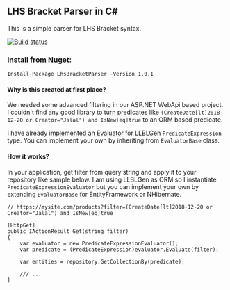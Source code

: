 ## LHS Bracket Parser in C#

This is a simple parser for LHS Bracket syntax.

[![Build status](https://ci.appveyor.com/api/projects/status/ep3y2xobn3wcmoc9/branch/master?svg=true)](https://ci.appveyor.com/project/Jalalx/LhsBracketParser/branch/master)

### Install from Nuget:

    Install-Package LhsBracketParser -Version 1.0.1

#### Why is this created at first place?

We needed some advanced filtering in our ASP.NET WebApi based project. I couldn't find any good library to 
turn predicates like `(CreateDate[lt]2018-12-20 or Creator="Jalal") and IsNew[eq]true` to an ORM based
predicate.

I have already [implemented an Evaluator](https://github.com/Jalalx/LhsBracketParser/blob/master/LhsBracketParser.LLBLGenAdapter/PredicateExpressionEvaluator.cs) for LLBLGen `PredicateExpression` type.
You can implement your own by inheriting from `EvaluatorBase` class.

#### How it works?

In your application, get filter from query string and apply it to your repository like sample below. I am using LLBLGen as ORM so I instantiate `PredicateExpressionEvaluator` but you can implement your own by extending `EvaluatorBase` for EntityFramework or NHibernate.

    // https://mysite.com/products?filter=(CreateDate[lt]2018-12-20 or Creator="Jalal") and IsNew[eq]true
    
    [HttpGet]
    public IActionResult Get(string filter)
    {
        var evaluator = new PredicateExpressionEvaluator();
        var predicate = (PredicateExpression)evaluator.Evaluate(filter);
        
        var entities = repository.GetCollectionBy(predicate);
        
        /// ...
    }
